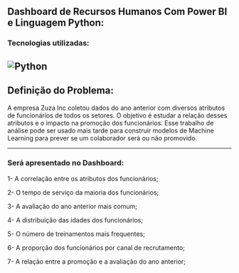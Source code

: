 ## Dashboard de Recursos Humanos Com Power BI e Linguagem Python:



### Tecnologias utilizadas:

##  ![Python](https://img.shields.io/badge/Python-3776AB?style=for-the-badge&logo=python&logoColor=white)



## Definição do Problema:

A empresa Zuza Inc coletou dados do ano anterior com diversos atributos de funcionários de todos os setores. O objetivo é estudar a relação desses atributos e o impacto na promoção dos funcionários. Esse trabalho de análise pode ser usado mais tarde para construir modelos de Machine Learning para prever se um colaborador será ou não promovido.

---

### Será apresentado no Dashboard:

1- A correlação entre os atributos dos funcionários;

2- O tempo de serviço da maioria dos funcionários;

3- A avaliação do ano anterior mais comum;

4- A distribuição das idades dos funcionários;

5- O número de treinamentos mais frequentes;

6- A proporção dos funcionários por canal de recrutamento;

7- A relação entre a promoção e a avaliação do ano anterior;



